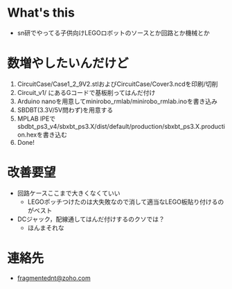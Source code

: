 # What's this

* sn研でやってる子供向けLEGOロボットのソースとか回路とか機械とか

# 数増やしたいんだけど

1. CircuitCase/Case1_2_9V2.stlおよびCircuitCase/Cover3.ncdを印刷/切削
1. Circuit_v1/ にあるGコードで基板削ってはんだ付け
1. Arduino nanoを用意してminirobo_rmlab/minirobo_rmlab.inoを書き込み
1. SBDBT(3.3V/5V問わず)を用意する
1. MPLAB IPEで sbdbt_ps3_v4/sbxbt_ps3.X/dist/default/production/sbxbt_ps3.X.production.hexを書き込む
1. Done!

# 改善要望

* 回路ケースここまで大きくなくていい
  * LEGOポッチつけたのは大失敗なので消して適当なLEGO板貼り付けるのがベスト
* DCジャック，配線通してはんだ付けするのクソでは？
  * ほんまそれな

# 連絡先

* fragmentednt@zoho.com
